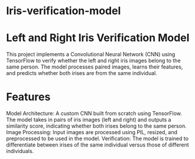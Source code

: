 # Iris-verification-model

# Left and Right Iris Verification Model
This project implements a Convolutional Neural Network (CNN) using TensorFlow to verify whether the left and right iris images belong to the same person. The model processes paired images, learns their features, and predicts whether both irises are from the same individual.

# Features
Model Architecture: A custom CNN built from scratch using TensorFlow. The model takes in pairs of iris images (left and right) and outputs a similarity score, indicating whether both irises belong to the same person.
Image Processing: Input images are processed using PIL, resized, and preprocessed to be used in the model.
Verification: The model is trained to differentiate between irises of the same individual versus those of different individuals.

